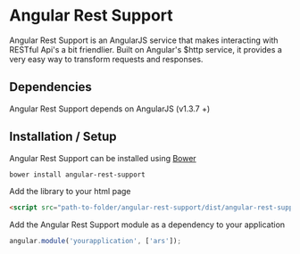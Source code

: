 # Angular Rest Support
Angular Rest Support is an AngularJS service that makes interacting with RESTful Api's a bit friendlier. Built on Angular's $http service, it provides a very easy way to transform requests and responses.

## Dependencies
Angular Rest Support depends on AngularJS (v1.3.7 +)

## Installation / Setup
Angular Rest Support can be installed using [Bower](http://bower.io)   
```bash
bower install angular-rest-support
```

Add the library to your html page
```html
<script src="path-to-folder/angular-rest-support/dist/angular-rest-support.min.js"></script>
```

Add the Angular Rest Support module as a dependency to your application
```javascript
angular.module('yourapplication', ['ars']);
```
